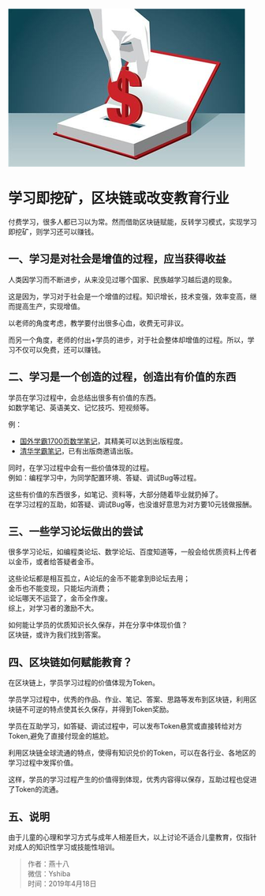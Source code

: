 ![](./img/earn.jpg)
# 学习即挖矿，区块链或改变教育行业

付费学习，很多人都已习以为常。然而借助区块链赋能，反转学习模式，实现学习即挖矿，则学习还可以赚钱。

## 一、学习是对社会是增值的过程，应当获得收益
人类因学习而不断进步，从来没见过哪个国家、民族越学习越后退的现象。

这是因为，学习对于社会是一个增值的过程。知识增长，技术变强，效率变高，继而提高生产，实现增值。

以老师的角度考虑，教学要付出很多心血，收费无可非议。

而另一个角度，老师的付出+学员的进步，对于社会整体却增值的过程。所以，学习不仅可以免费，还可以赚钱。

## 二、学习是一个创造的过程，创造出有价值的东西
学员在学习过程中，会总结出很多有价值的东西。  
如数学笔记、英语美文、记忆技巧、短视频等。

例：
+ [国外学霸1700页数学笔记](https://castel.dev/post/lecture-notes-1/)，其精美可以达到出版程度。
+ [清华学霸笔记](http://dy.163.com/v2/article/detail/D3S0VFUM0516IEB2.html)，已有出版商邀请出版。

同时，在学习过程中会有一些价值体现的过程。  
例如：编程学习中，为同学配置环境、答疑、调试Bug等过程。

这些有价值的东西很多，如笔记、资料等，大部分随着毕业就扔掉了。  
在学习过程的互助，如答疑、调试Bug等，也没谁好意思为对方要10元钱做报酬。

## 三、一些学习论坛做出的尝试
很多学习论坛，如编程类论坛、数学论坛、百度知道等，一般会给优质资料上传者以金币，或者给答疑者金币。

这些论坛都是相互孤立，A论坛的金币不能拿到B论坛去用；  
金币也不能变现，只能坛内消费；  
论坛哪天不运营了，金币全作废。  
综上，对学习者的激励不大。

如何能让学员的优质知识长久保存，并在分享中体现价值？  
区块链，或许为我们找到答案。

## 四、区块链如何赋能教育？
在区块链上，学员学习过程的价值体现为Token。

学员学习过程中，优秀的作品、作业、笔记、答案、思路等发布到区块链，利用区块链不可逆的特点使其长久保存，并得到Token奖励。

学员在互助学习，如答疑、调试过程中，可以发布Token悬赏或直接转给对方Token,避免了直接付现金的尴尬。

利用区块链全球流通的特点，使得有知识兑价的Token，可以在各行业、各地区的学习过程中发挥价值。

这样，学员的学习过程产生的价值得到体现，优秀内容得以保存，互助过程也促进了Token的流通。

## 五、说明
由于儿童的心理和学习方式与成年人相差巨大，以上讨论不适合儿童教育，仅指针对成人的知识性学习或技能性培训。

> 作者：燕十八  
> 微信：Yshiba   
> 时间：2019年4月18日  